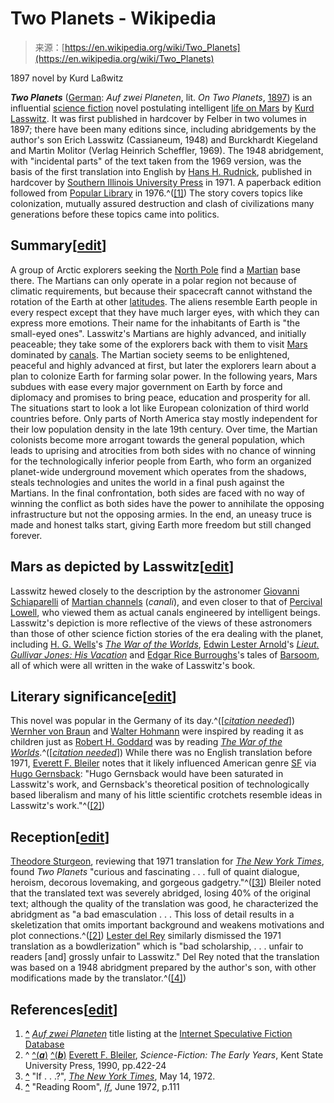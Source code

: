 <!--yml
category: 未分类
date: 2024-05-27 14:38:52
-->

# Two Planets - Wikipedia

> 来源：[https://en.wikipedia.org/wiki/Two_Planets](https://en.wikipedia.org/wiki/Two_Planets)

1897 novel by Kurd Laßwitz

***Two Planets*** ([German](/wiki/German_language "German language"): *Auf zwei Planeten*, lit. *On Two Planets*, [1897](/wiki/1897_in_literature "1897 in literature")) is an influential [science fiction](/wiki/Science_fiction "Science fiction") novel postulating intelligent [life on Mars](/wiki/Life_on_Mars "Life on Mars") by [Kurd Lasswitz](/wiki/Kurd_Lasswitz "Kurd Lasswitz"). It was first published in hardcover by Felber in two volumes in 1897; there have been many editions since, including abridgements by the author's son Erich Lasswitz (Cassianeum, 1948) and Burckhardt Kiegeland and Martin Molitor (Verlag Heinrich Scheffler, 1969). The 1948 abridgement, with "incidental parts" of the text taken from the 1969 version, was the basis of the first translation into English by [Hans H. Rudnick](/w/index.php?title=Hans_H._Rudnick&action=edit&redlink=1 "Hans H. Rudnick (page does not exist)"), published in hardcover by [Southern Illinois University Press](/wiki/Southern_Illinois_University_Press "Southern Illinois University Press") in 1971\. A paperback edition followed from [Popular Library](/wiki/Popular_Library "Popular Library") in 1976.^([[1]](#cite_note-1)) The story covers topics like colonization, mutually assured destruction and clash of civilizations many generations before these topics came into politics.

## Summary[[edit](/w/index.php?title=Two_Planets&action=edit&section=1 "Edit section: Summary")]

A group of Arctic explorers seeking the [North Pole](/wiki/North_Pole "North Pole") find a [Martian](/wiki/Martian "Martian") base there. The Martians can only operate in a polar region not because of climatic requirements, but because their spacecraft cannot withstand the rotation of the Earth at other [latitudes](/wiki/Latitude "Latitude"). The aliens resemble Earth people in every respect except that they have much larger eyes, with which they can express more emotions. Their name for the inhabitants of Earth is "the small-eyed ones". Lasswitz's Martians are highly advanced, and initially peaceable; they take some of the explorers back with them to visit [Mars](/wiki/Mars "Mars") dominated by [canals](/wiki/Martian_canals "Martian canals"). The Martian society seems to be enlightened, peaceful and highly advanced at first, but later the explorers learn about a plan to colonize Earth for farming solar power. In the following years, Mars subdues with ease every major government on Earth by force and diplomacy and promises to bring peace, education and prosperity for all. The situations start to look a lot like European colonization of third world countries before. Only parts of North America stay mostly independent for their low population density in the late 19th century. Over time, the Martian colonists become more arrogant towards the general population, which leads to uprising and atrocities from both sides with no chance of winning for the technologically inferior people from Earth, who form an organized planet-wide underground movement which operates from the shadows, steals technologies and unites the world in a final push against the Martians. In the final confrontation, both sides are faced with no way of winning the conflict as both sides have the power to annihilate the opposing infrastructure but not the opposing armies. In the end, an uneasy truce is made and honest talks start, giving Earth more freedom but still changed forever.

## Mars as depicted by Lasswitz[[edit](/w/index.php?title=Two_Planets&action=edit&section=2 "Edit section: Mars as depicted by Lasswitz")]

Lasswitz hewed closely to the description by the astronomer [Giovanni Schiaparelli](/wiki/Giovanni_Schiaparelli "Giovanni Schiaparelli") of [Martian channels](/wiki/Martian_canals "Martian canals") (*canali*), and even closer to that of [Percival Lowell](/wiki/Percival_Lowell "Percival Lowell"), who viewed them as actual canals engineered by intelligent beings. Lasswitz's depiction is more reflective of the views of these astronomers than those of other science fiction stories of the era dealing with the planet, including [H. G. Wells](/wiki/H._G._Wells "H. G. Wells")'s *[The War of the Worlds](/wiki/The_War_of_the_Worlds "The War of the Worlds")*, [Edwin Lester Arnold](/wiki/Edwin_Lester_Arnold "Edwin Lester Arnold")'s *[Lieut. Gullivar Jones: His Vacation](/wiki/Lieut._Gullivar_Jones:_His_Vacation "Lieut. Gullivar Jones: His Vacation")* and [Edgar Rice Burroughs](/wiki/Edgar_Rice_Burroughs "Edgar Rice Burroughs")'s tales of [Barsoom](/wiki/Barsoom "Barsoom"), all of which were all written in the wake of Lasswitz's book.

## Literary significance[[edit](/w/index.php?title=Two_Planets&action=edit&section=3 "Edit section: Literary significance")]

This novel was popular in the Germany of its day.^([*[citation needed](/wiki/Wikipedia:Citation_needed "Wikipedia:Citation needed")*]) [Wernher von Braun](/wiki/Wernher_von_Braun "Wernher von Braun") and [Walter Hohmann](/wiki/Walter_Hohmann "Walter Hohmann") were inspired by reading it as children just as [Robert H. Goddard](/wiki/Robert_H._Goddard "Robert H. Goddard") was by reading *[The War of the Worlds](/wiki/The_War_of_the_Worlds "The War of the Worlds")*.^([*[citation needed](/wiki/Wikipedia:Citation_needed "Wikipedia:Citation needed")*]) While there was no English translation before 1971, [Everett F. Bleiler](/wiki/Everett_F._Bleiler "Everett F. Bleiler") notes that it likely influenced American genre [SF](/wiki/Science_fiction "Science fiction") via [Hugo Gernsback](/wiki/Hugo_Gernsback "Hugo Gernsback"): "Hugo Gernsback would have been saturated in Lasswitz's work, and Gernsback's theoretical position of technologically based liberalism and many of his little scientific crotchets resemble ideas in Lasswitz's work."^([[2]](#cite_note-bleiler-2))

## Reception[[edit](/w/index.php?title=Two_Planets&action=edit&section=4 "Edit section: Reception")]

[Theodore Sturgeon](/wiki/Theodore_Sturgeon "Theodore Sturgeon"), reviewing that 1971 translation for *[The New York Times](/wiki/The_New_York_Times "The New York Times")*, found *Two Planets* "curious and fascinating . . . full of quaint dialogue, heroism, decorous lovemaking, and gorgeous gadgetry."^([[3]](#cite_note-3)) Bleiler noted that the translated text was severely abridged, losing 40% of the original text; although the quality of the translation was good, he characterized the abridgment as "a bad emasculation . . . This loss of detail results in a skeletization that omits important background and weakens motivations and plot connections.^([[2]](#cite_note-bleiler-2)) [Lester del Rey](/wiki/Lester_del_Rey "Lester del Rey") similarly dismissed the 1971 translation as a bowdlerization" which is "bad scholarship, . . . unfair to readers [and] grossly unfair to Lasswitz." Del Rey noted that the translation was based on a 1948 abridgment prepared by the author's son, with other modifications made by the translator.^([[4]](#cite_note-4))

## References[[edit](/w/index.php?title=Two_Planets&action=edit&section=5 "Edit section: References")]

1.  **[^](#cite_ref-1)** [*Auf zwei Planeten*](https://www.isfdb.org/cgi-bin/title.cgi?1045506) title listing at the [Internet Speculative Fiction Database](/wiki/Internet_Speculative_Fiction_Database "Internet Speculative Fiction Database")
2.  ^ [^(***a***)](#cite_ref-bleiler_2-0) [^(***b***)](#cite_ref-bleiler_2-1) [Everett F. Bleiler](/wiki/Everett_F._Bleiler "Everett F. Bleiler"), *Science-Fiction: The Early Years*, Kent State University Press, 1990, pp.422-24
3.  **[^](#cite_ref-3)** "If . . .?", *[The New York Times](/wiki/The_New_York_Times "The New York Times")*, May 14, 1972.
4.  **[^](#cite_ref-4)** "Reading Room", *[If](/wiki/If_(magazine) "If (magazine)")*, June 1972, p.111